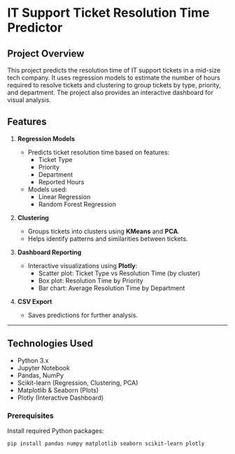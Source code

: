# IT Support Ticket Resolution Time Predictor

## Project Overview
This project predicts the resolution time of IT support tickets in a mid-size tech company. It uses regression models to estimate the number of hours required to resolve tickets and clustering to group tickets by type, priority, and department. The project also provides an interactive dashboard for visual analysis.

## Features
1. **Regression Models**
   - Predicts ticket resolution time based on features:
     - Ticket Type
     - Priority
     - Department
     - Reported Hours
   - Models used:
     - Linear Regression
     - Random Forest Regression

2. **Clustering**
   - Groups tickets into clusters using **KMeans** and **PCA**.
   - Helps identify patterns and similarities between tickets.

3. **Dashboard Reporting**
   - Interactive visualizations using **Plotly**:
     - Scatter plot: Ticket Type vs Resolution Time (by cluster)
     - Box plot: Resolution Time by Priority
     - Bar chart: Average Resolution Time by Department

4. **CSV Export**
   - Saves predictions for further analysis.

---

## Technologies Used
- Python 3.x
- Jupyter Notebook
- Pandas, NumPy
- Scikit-learn (Regression, Clustering, PCA)
- Matplotlib & Seaborn (Plots)
- Plotly (Interactive Dashboard)

### Prerequisites
Install required Python packages:
```bash
pip install pandas numpy matplotlib seaborn scikit-learn plotly
